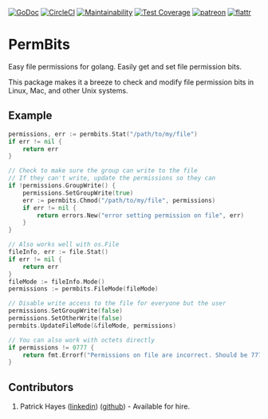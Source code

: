[![GoDoc](https://godoc.org/github.com/phayes/permbits?status.svg)](https://godoc.org/github.com/phayes/permbits)
[![CircleCI](https://circleci.com/gh/phayes/permbits.svg?style=svg)](https://circleci.com/gh/phayes/permbits)
[![Maintainability](https://api.codeclimate.com/v1/badges/4066ed1d4e9e3c9fc1de/maintainability)](https://codeclimate.com/github/phayes/permbits/maintainability)
[![Test Coverage](https://api.codeclimate.com/v1/badges/4066ed1d4e9e3c9fc1de/test_coverage)](https://codeclimate.com/github/phayes/permbits/test_coverage)
[![patreon](https://img.shields.io/badge/patreon-donate-green.svg)](https://patreon.com/phayes)
[![flattr](https://img.shields.io/badge/flattr-donate-green.svg)](https://flattr.com/@phayes)

# PermBits

Easy file permissions for golang. Easily get and set file permission bits. 

This package makes it a breeze to check and modify file permission bits in Linux, Mac, and other Unix systems. 

## Example

```go
permissions, err := permbits.Stat("/path/to/my/file")
if err != nil {
	return err
}

// Check to make sure the group can write to the file
// If they can't write, update the permissions so they can
if !permissions.GroupWrite() {
	permissions.SetGroupWrite(true)
	err := permbits.Chmod("/path/to/my/file", permissions)
	if err != nil {
		return errors.New("error setting permission on file", err)
	}
}

// Also works well with os.File
fileInfo, err := file.Stat()
if err != nil {
	return err
}
fileMode := fileInfo.Mode()
permissions := permbits.FileMode(fileMode)

// Disable write access to the file for everyone but the user
permissions.SetGroupWrite(false)
permissions.SetOtherWrite(false)
permbits.UpdateFileMode(&fileMode, permissions)

// You can also work with octets directly
if permissions != 0777 {
	return fmt.Errorf("Permissions on file are incorrect. Should be 777, got %o", permissions)
}

```

 ## Contributors
 
 1. Patrick Hayes ([linkedin](https://www.linkedin.com/in/patrickdhayes/)) ([github](https://github.com/phayes)) - Available for hire.
